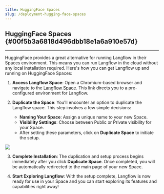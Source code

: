 ```yaml
---
title: HuggingFace Spaces
slug: /deployment-hugging-face-spaces
---
```




## HuggingFace Spaces {#00f5b3a6818d496dbb18e1a6a910e57d}


---


HuggingFace provides a great alternative for running Langflow in their Spaces environment. This means you can run Langflow in the cloud without any local installation required. Here's how you can get Langflow up and running on HuggingFace Spaces:


1. **Access Langflow Space**: Open a Chromium-based browser and navigate to the [Langflow Space](https://huggingface.co/spaces/Langflow/Langflow?duplicate=true). This link directs you to a pre-configured environment for Langflow.


2. **Duplicate the Space**: You'll encounter an option to duplicate the Langflow space. This step involves a few simple decisions:

	- **Naming Your Space**: Assign a unique name to your new Space.
	- **Visibility Settings**: Choose between Public or Private visibility for your Space.
	- After setting these parameters, click on **Duplicate Space** to initiate the setup.

![](/img/hugging-face-deployment.png)

3. **Complete Installation**: The duplication and setup process begins immediately after you click **Duplicate Space**. Once completed, you will be automatically redirected to the main page of your new Space.


4. **Start Exploring Langflow**: With the setup complete, Langflow is now ready for use in your Space and you can start exploring its features and capabilities right away!

